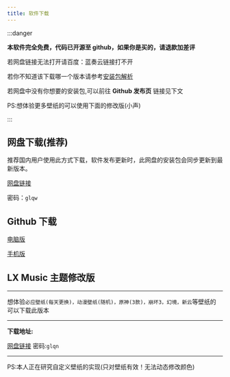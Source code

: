 ```yaml
---
title: 软件下载
---
```


:::danger

**本软件完全免费，代码已开源至 github，如果你是买的，请退款加差评**

若网盘链接无法打开请百度：蓝奏云链接打不开

若你不知道该下载哪一个版本请参考[安装包解析](./package.md)

若网盘中没有你想要的安装包,可以前往 **Github 发布页** 链接见下文

PS:想体验更多壁纸的可以使用下面的修改版(小声)

:::

## 网盘下载(推荐)

推荐国内用户使用此方式下载，软件发布更新时，此网盘的安装包会同步更新到最新版本。

[网盘链接](https://www.lanzoui.com/b0bf2cfa/)

密码：`glqw`

## Github 下载

[电脑版](https://github.com/lyswhut/lx-music-desktop/releases)

[手机版](https://github.com/lyswhut/lx-music-mobile/releases)

## LX Music 主题修改版

---

想体验`必应壁纸(每天更换)，动漫壁纸(随机)，原神(3款)，崩坏3，幻境，新云`等壁纸的
可以下载此版本

---

**下载地址:**

[网盘链接](https://folltoshe.lanzoub.com/b03j7lxuj) 密码:`glqn`

---

PS:本人正在研究自定义壁纸的实现(只对壁纸有效！无法动态修改颜色)

